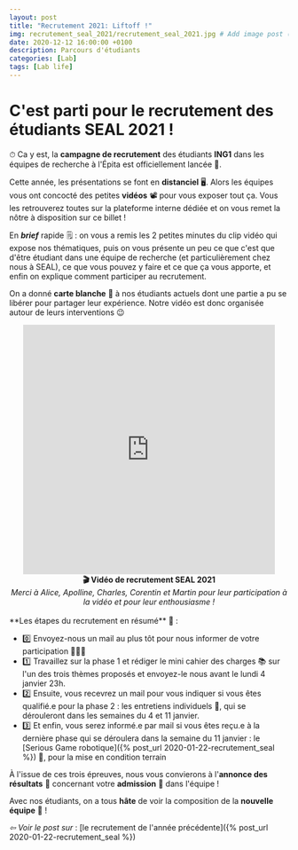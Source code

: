 ```yaml
---
layout: post
title: "Recrutement 2021: Liftoff !"
img: recrutement_seal_2021/recrutement_seal_2021.jpg # Add image post (optional)
date: 2020-12-12 16:00:00 +0100
description: Parcours d'étudiants
categories: [Lab]
tags: [Lab life]
--- 
```



# C'est parti pour le recrutement des étudiants SEAL 2021 !

⏱ Ca y est, la **campagne de recrutement** des étudiants **ING1** dans les équipes de recherche à l'Épita est officiellement lancée 🚀. 

Cette année, les présentations se font en **distanciel** 🖥. Alors les équipes vous ont concocté des petites **vidéos** 📽 pour vous exposer tout ça. Vous les retrouverez toutes sur la plateforme interne dédiée et on vous remet la nôtre à disposition sur ce billet !

En ***brief*** rapide 🗒 : on vous a remis les 2 petites minutes du clip vidéo qui expose nos thématiques, puis on vous présente un peu ce que c'est que d'être étudiant dans une équipe de recherche (et particulièrement chez nous à SEAL), ce que vous pouvez y faire et ce que ça vous apporte, et enfin on explique comment participer au recrutement.

On a donné **carte blanche** 🎤 à nos étudiants actuels dont une partie a pu se libérer pour partager leur expérience. Notre vidéo est donc organisée autour de leurs interventions 😉


<center>
<iframe src="https://www.youtube.com/embed/LkMPmbuqRTs" style="width: 90%; min-height:450px; border:none;overflow:hidden" scrolling="no" frameborder="0" allowTransparency="true" allowFullScreen="true" allow="accelerometer; gyroscope;"></iframe>
<br/><strong>🎬 Vidéo de recrutement SEAL 2021</strong> 
<br/><em>Merci à Alice, Apolline, Charles, Corentin et Martin pour leur participation à la vidéo et pour leur enthousiasme !</em>
</center>



<br/>
**Les étapes du recrutement en résumé** 🔎 : 

* 0️⃣ Envoyez-nous un mail au plus tôt pour nous informer de votre participation 🙋🙋‍♂️
* 1️⃣ Travaillez sur la phase 1 et rédiger le mini cahier des charges 📚 sur l'un des trois thèmes proposés et envoyez-le nous avant le lundi 4 janvier 23h. 
* 2️⃣ Ensuite, vous recevrez un mail pour vous indiquer si vous êtes qualifié.e pour la phase 2 : les entretiens individuels 💬, qui se dérouleront dans les semaines du 4 et 11 janvier. 
* 3️⃣ Et enfin, vous serez informé.e par mail si vous êtes reçu.e à la dernière phase qui se déroulera dans la semaine du 11 janvier : le [Serious Game robotique]({% post_url 2020-01-22-recrutement_seal %}) 🤖, pour la mise en condition terrain

À l'issue de ces trois épreuves, nous vous convierons à l'**annonce des résultats** 📣 concernant votre **admission** 🏅 dans l'équipe ! 


Avec nos étudiants, on a tous **hâte** de voir la composition de la **nouvelle équipe** 🤗 ! 


  
*&#x21E6; Voir le post sur* : [le recrutement de l'année précédente]({% post_url 2020-01-22-recrutement_seal %})


